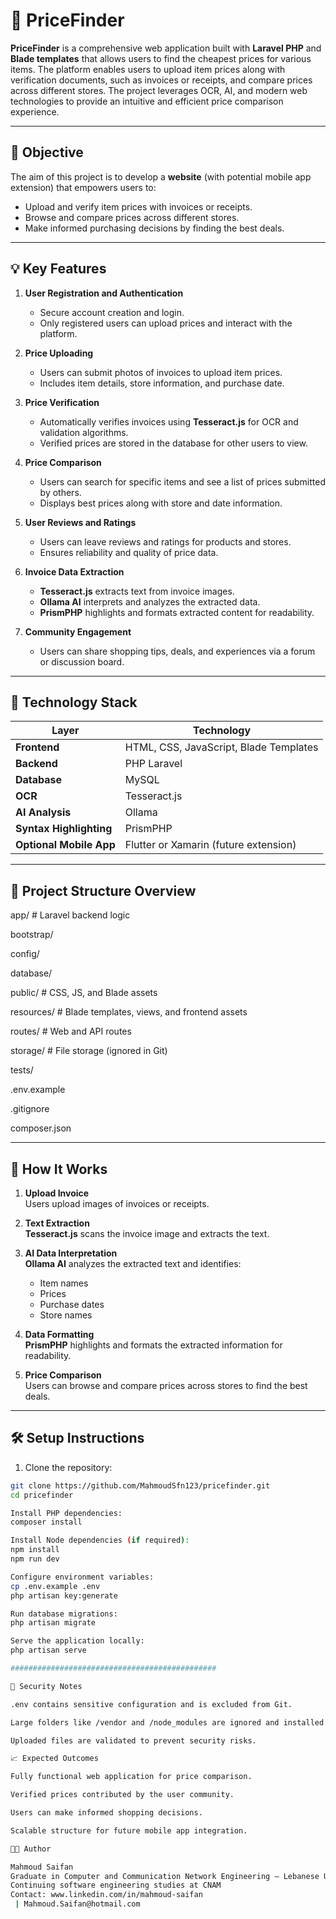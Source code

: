# 🧾 PriceFinder

**PriceFinder** is a comprehensive web application built with **Laravel PHP** and **Blade templates** that allows users to find the cheapest prices for various items. The platform enables users to upload item prices along with verification documents, such as invoices or receipts, and compare prices across different stores. The project leverages OCR, AI, and modern web technologies to provide an intuitive and efficient price comparison experience.

---

## 🎯 Objective

The aim of this project is to develop a **website** (with potential mobile app extension) that empowers users to:

- Upload and verify item prices with invoices or receipts.
- Browse and compare prices across different stores.
- Make informed purchasing decisions by finding the best deals.

---

## 💡 Key Features

1. **User Registration and Authentication**  
   - Secure account creation and login.
   - Only registered users can upload prices and interact with the platform.

2. **Price Uploading**  
   - Users can submit photos of invoices to upload item prices.
   - Includes item details, store information, and purchase date.

3. **Price Verification**  
   - Automatically verifies invoices using **Tesseract.js** for OCR and validation algorithms.
   - Verified prices are stored in the database for other users to view.

4. **Price Comparison**  
   - Users can search for specific items and see a list of prices submitted by others.
   - Displays best prices along with store and date information.

5. **User Reviews and Ratings**  
   - Users can leave reviews and ratings for products and stores.
   - Ensures reliability and quality of price data.

6. **Invoice Data Extraction**  
   - **Tesseract.js** extracts text from invoice images.
   - **Ollama AI** interprets and analyzes the extracted data.
   - **PrismPHP** highlights and formats extracted content for readability.

7. **Community Engagement**  
   - Users can share shopping tips, deals, and experiences via a forum or discussion board.

---

## 🔧 Technology Stack

| Layer | Technology |
|-------|------------|
| **Frontend** | HTML, CSS, JavaScript, Blade Templates |
| **Backend** | PHP Laravel |
| **Database** | MySQL |
| **OCR** | Tesseract.js |
| **AI Analysis** | Ollama |
| **Syntax Highlighting** | PrismPHP |
| **Optional Mobile App** | Flutter or Xamarin (future extension) |

---

## 📂 Project Structure Overview

app/ # Laravel backend logic

bootstrap/

config/

database/

public/ # CSS, JS, and Blade assets

resources/ # Blade templates, views, and frontend assets

routes/ # Web and API routes

storage/ # File storage (ignored in Git)

tests/

.env.example

.gitignore

composer.json


---

## 🚀 How It Works

1. **Upload Invoice**  
   Users upload images of invoices or receipts.

2. **Text Extraction**  
   **Tesseract.js** scans the invoice image and extracts the text.

3. **AI Data Interpretation**  
   **Ollama AI** analyzes the extracted text and identifies:
   - Item names
   - Prices
   - Purchase dates
   - Store names

4. **Data Formatting**  
   **PrismPHP** highlights and formats the extracted information for readability.

5. **Price Comparison**  
   Users can browse and compare prices across stores to find the best deals.

---

## 🛠 Setup Instructions

1. Clone the repository:

```bash
git clone https://github.com/MahmoudSfn123/pricefinder.git
cd pricefinder

Install PHP dependencies:
composer install

Install Node dependencies (if required):
npm install
npm run dev

Configure environment variables:
cp .env.example .env
php artisan key:generate

Run database migrations:
php artisan migrate

Serve the application locally:
php artisan serve

##############################################

🔐 Security Notes

.env contains sensitive configuration and is excluded from Git.

Large folders like /vendor and /node_modules are ignored and installed locally.

Uploaded files are validated to prevent security risks.

📈 Expected Outcomes

Fully functional web application for price comparison.

Verified prices contributed by the user community.

Users can make informed shopping decisions.

Scalable structure for future mobile app integration.

👨‍💻 Author

Mahmoud Saifan
Graduate in Computer and Communication Network Engineering – Lebanese University
Continuing software engineering studies at CNAM
Contact: www.linkedin.com/in/mahmoud-saifan
 | Mahmoud.Saifan@hotmail.com

